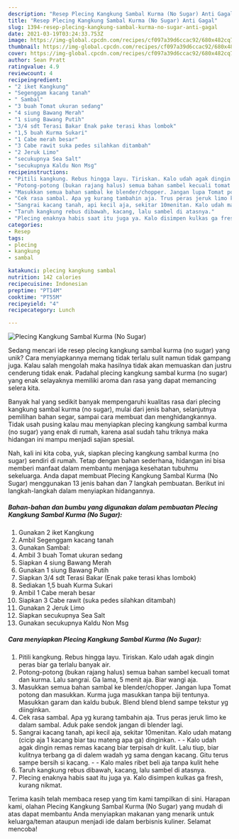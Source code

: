 ```yaml
---
description: "Resep Plecing Kangkung Sambal Kurma (No Sugar) Anti Gagal"
title: "Resep Plecing Kangkung Sambal Kurma (No Sugar) Anti Gagal"
slug: 1394-resep-plecing-kangkung-sambal-kurma-no-sugar-anti-gagal
date: 2021-03-19T03:24:33.753Z
image: https://img-global.cpcdn.com/recipes/cf097a39d6ccac92/680x482cq70/plecing-kangkung-sambal-kurma-no-sugar-foto-resep-utama.jpg
thumbnail: https://img-global.cpcdn.com/recipes/cf097a39d6ccac92/680x482cq70/plecing-kangkung-sambal-kurma-no-sugar-foto-resep-utama.jpg
cover: https://img-global.cpcdn.com/recipes/cf097a39d6ccac92/680x482cq70/plecing-kangkung-sambal-kurma-no-sugar-foto-resep-utama.jpg
author: Sean Pratt
ratingvalue: 4.9
reviewcount: 4
recipeingredient:
- "2 iket Kangkung"
- "Segenggam kacang tanah"
- " Sambal"
- "3 buah Tomat ukuran sedang"
- "4 siung Bawang Merah"
- "1 siung Bawang Putih"
- "3/4 sdt Terasi Bakar Enak pake terasi khas lombok"
- "1,5 buah Kurma Sukari"
- "1 Cabe merah besar"
- "3 Cabe rawit suka pedes silahkan ditambah"
- "2 Jeruk Limo"
- "secukupnya Sea Salt"
- "secukupnya Kaldu Non Msg"
recipeinstructions:
- "Pitili kangkung. Rebus hingga layu. Tiriskan. Kalo udah agak dingin peras biar ga terlalu banyak air."
- "Potong-potong (bukan rajang halus) semua bahan sambel kecuali tomat dan kurma. Lalu sangrai. Ga lama, 5 menit aja. Biar wangi aja."
- "Masukkan semua bahan sambal ke blender/chopper. Jangan lupa Tomat potong dan masukkan. Kurma juga masukkan tanpa biji tentunya. Masukkan garam dan kaldu bubuk. Blend blend blend sampe tekstur yg diinginkan."
- "Cek rasa sambal. Apa yg kurang tambahin aja. Trus peras jeruk limo ke dalam sambal. Aduk pake sendok jangan di blender lagi."
- "Sangrai kacang tanah, api kecil aja, sekitar 10menitan. Kalo udah matang (cicip aja 1 kacang biar tau mateng apa ga) dinginkan.   Kalo udah agak dingin remas remas kacang biar terpisah dr kulit. Lalu tiup, biar kulitnya terbang ga di dalem wadah yg sama dengan kacang. Gitu terus sampe bersih si kacang.   Kalo males ribet beli aja tanpa kulit hehe"
- "Taruh kangkung rebus dibawah, kacang, lalu sambel di atasnya."
- "Plecing enaknya habis saat itu juga ya. Kalo disimpen kulkas ga fresh, kurang nikmat."
categories:
- Resep
tags:
- plecing
- kangkung
- sambal

katakunci: plecing kangkung sambal 
nutrition: 142 calories
recipecuisine: Indonesian
preptime: "PT14M"
cooktime: "PT55M"
recipeyield: "4"
recipecategory: Lunch

---
```



![Plecing Kangkung Sambal Kurma (No Sugar)](https://img-global.cpcdn.com/recipes/cf097a39d6ccac92/680x482cq70/plecing-kangkung-sambal-kurma-no-sugar-foto-resep-utama.jpg)

Sedang mencari ide resep plecing kangkung sambal kurma (no sugar) yang unik? Cara menyiapkannya memang tidak terlalu sulit namun tidak gampang juga. Kalau salah mengolah maka hasilnya tidak akan memuaskan dan justru cenderung tidak enak. Padahal plecing kangkung sambal kurma (no sugar) yang enak selayaknya memiliki aroma dan rasa yang dapat memancing selera kita.

Banyak hal yang sedikit banyak mempengaruhi kualitas rasa dari plecing kangkung sambal kurma (no sugar), mulai dari jenis bahan, selanjutnya pemilihan bahan segar, sampai cara membuat dan menghidangkannya. Tidak usah pusing kalau mau menyiapkan plecing kangkung sambal kurma (no sugar) yang enak di rumah, karena asal sudah tahu triknya maka hidangan ini mampu menjadi sajian spesial.




Nah, kali ini kita coba, yuk, siapkan plecing kangkung sambal kurma (no sugar) sendiri di rumah. Tetap dengan bahan sederhana, hidangan ini bisa memberi manfaat dalam membantu menjaga kesehatan tubuhmu sekeluarga. Anda dapat membuat Plecing Kangkung Sambal Kurma (No Sugar) menggunakan 13 jenis bahan dan 7 langkah pembuatan. Berikut ini langkah-langkah dalam menyiapkan hidangannya.

<!--inarticleads1-->

##### Bahan-bahan dan bumbu yang digunakan dalam pembuatan Plecing Kangkung Sambal Kurma (No Sugar):

1. Gunakan 2 iket Kangkung
1. Ambil Segenggam kacang tanah
1. Gunakan  Sambal:
1. Ambil 3 buah Tomat ukuran sedang
1. Siapkan 4 siung Bawang Merah
1. Gunakan 1 siung Bawang Putih
1. Siapkan 3/4 sdt Terasi Bakar (Enak pake terasi khas lombok)
1. Sediakan 1,5 buah Kurma Sukari
1. Ambil 1 Cabe merah besar
1. Siapkan 3 Cabe rawit (suka pedes silahkan ditambah)
1. Gunakan 2 Jeruk Limo
1. Siapkan secukupnya Sea Salt
1. Gunakan secukupnya Kaldu Non Msg




<!--inarticleads2-->

##### Cara menyiapkan Plecing Kangkung Sambal Kurma (No Sugar):

1. Pitili kangkung. Rebus hingga layu. Tiriskan. Kalo udah agak dingin peras biar ga terlalu banyak air.
1. Potong-potong (bukan rajang halus) semua bahan sambel kecuali tomat dan kurma. Lalu sangrai. Ga lama, 5 menit aja. Biar wangi aja.
1. Masukkan semua bahan sambal ke blender/chopper. Jangan lupa Tomat potong dan masukkan. Kurma juga masukkan tanpa biji tentunya. Masukkan garam dan kaldu bubuk. Blend blend blend sampe tekstur yg diinginkan.
1. Cek rasa sambal. Apa yg kurang tambahin aja. Trus peras jeruk limo ke dalam sambal. Aduk pake sendok jangan di blender lagi.
1. Sangrai kacang tanah, api kecil aja, sekitar 10menitan. Kalo udah matang (cicip aja 1 kacang biar tau mateng apa ga) dinginkan.  -  - Kalo udah agak dingin remas remas kacang biar terpisah dr kulit. Lalu tiup, biar kulitnya terbang ga di dalem wadah yg sama dengan kacang. Gitu terus sampe bersih si kacang.  -  - Kalo males ribet beli aja tanpa kulit hehe
1. Taruh kangkung rebus dibawah, kacang, lalu sambel di atasnya.
1. Plecing enaknya habis saat itu juga ya. Kalo disimpen kulkas ga fresh, kurang nikmat.




Terima kasih telah membaca resep yang tim kami tampilkan di sini. Harapan kami, olahan Plecing Kangkung Sambal Kurma (No Sugar) yang mudah di atas dapat membantu Anda menyiapkan makanan yang menarik untuk keluarga/teman ataupun menjadi ide dalam berbisnis kuliner. Selamat mencoba!
